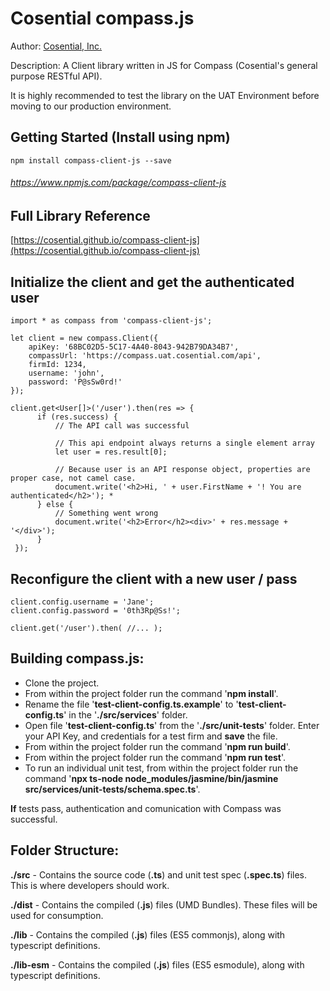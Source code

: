 # Cosential compass.js

Author: [Cosential, Inc.](https://www.cosential.com/)

Description: A Client library written in JS for Compass (Cosential's general purpose RESTful API).

It is highly recommended to test the library on the UAT Environment before moving to our production environment.

## Getting Started (Install using npm)

```
npm install compass-client-js --save
```

###### https://www.npmjs.com/package/compass-client-js

## Full Library Reference

[https://cosential.github.io/compass-client-js](https://cosential.github.io/compass-client-js)


## Initialize the client and get the authenticated user

```
import * as compass from 'compass-client-js';

let client = new compass.Client({
    apiKey: '68BC02D5-5C17-4A40-8043-942B79DA34B7',
    compassUrl: 'https://compass.uat.cosential.com/api',
    firmId: 1234,
    username: 'john',
    password: 'P@sSw0rd!'
});

client.get<User[]>('/user').then(res => { 
      if (res.success) { 
          // The API call was successful
 
          // This api endpoint always returns a single element array
          let user = res.result[0]; 
 
          // Because user is an API response object, properties are proper case, not camel case.
          document.write('<h2>Hi, ' + user.FirstName + '! You are authenticated</h2>'); *          
      } else {
          // Something went wrong
          document.write('<h2>Error</h2><div>' + res.message + '</div>');
      }
 });
```

## Reconfigure the client with a new user / pass

```
client.config.username = 'Jane';
client.config.password = '0th3Rp@Ss!';

client.get('/user').then( //... );
```

## Building compass.js:

- Clone the project.
- From within the project folder run the command '**npm install**'.
- Rename the file '**test-client-config.ts.example**' to '**test-client-config.ts**' in the '**./src/services**' folder.
- Open file '**test-client-config.ts**' from the '**./src/unit-tests**' folder. Enter your API Key, and credentials for a test firm and **save** the file.
- From within the project folder run the command '**npm run build**'.
- From within the project folder run the command '**npm run test**'.
- To run an individual unit test, from within the project folder run the command '**npx ts-node node_modules/jasmine/bin/jasmine src/services/unit-tests/schema.spec.ts**'.


**If** tests pass, authentication and comunication with Compass was successful.

## Folder Structure:

**./src** - Contains the source code (**.ts**) and unit test spec (**.spec.ts**) files. This is where developers should work.

**./dist** - Contains the compiled (**.js**) files (UMD Bundles). These files will be used for consumption. 

**./lib** - Contains the compiled (**.js**) files (ES5 commonjs), along with typescript definitions.

**./lib-esm** - Contains the compiled (**.js**) files (ES5 esmodule), along with typescript definitions.